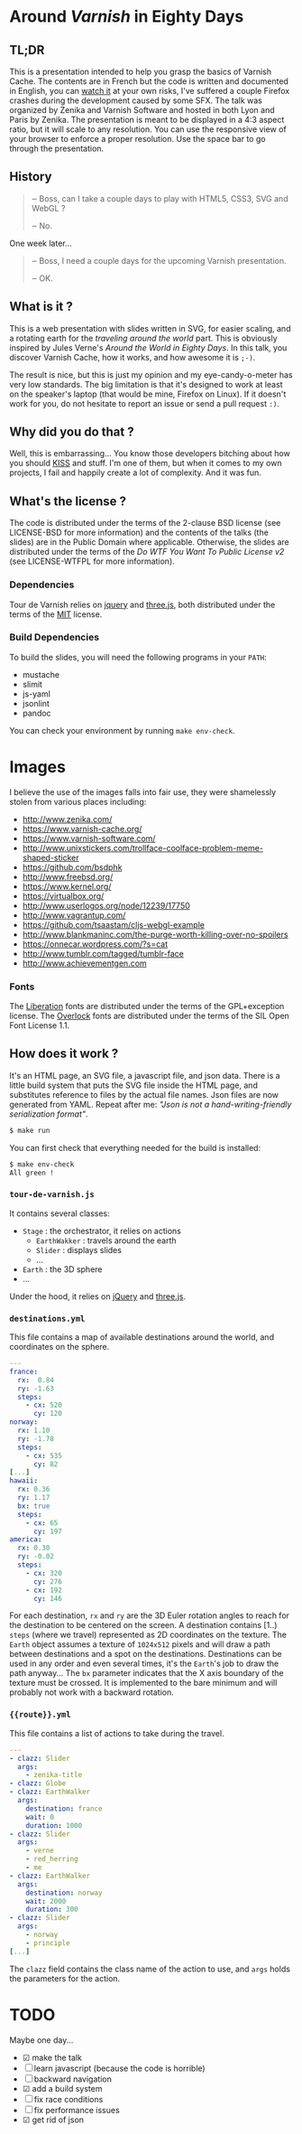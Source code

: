 # Around _Varnish_ in Eighty Days

## TL;DR

This is a presentation intended to help you grasp the basics of Varnish Cache.
The contents are in French but the code is written and documented in English,
you can [watch it](http://dridi.github.io/tour-de-varnish) at your own risks,
I've suffered a couple Firefox crashes during the development caused by some
SFX.  The talk was organized by Zenika and Varnish Software and hosted in both
Lyon and Paris by Zenika. The presentation is meant to be displayed in a 4:3
aspect ratio, but it will scale to any resolution. You can use the responsive
view of your browser to enforce a proper resolution. Use the space bar to go
through the presentation.

## History

> ‒ Boss, can I take a couple days to play with HTML5, CSS3, SVG and WebGL ?
>
> ‒ No.

One week later...

> ‒ Boss, I need a couple days for the upcoming Varnish presentation.
>
> ‒ OK.

## What is it ?

This is a web presentation with slides written in SVG, for easier scaling, and
a rotating earth for the _traveling around the world_ part. This is obviously
inspired by Jules Verne's _Around the World in Eighty Days_. In this talk, you
discover Varnish Cache, how it works, and how awesome it is `;-)`.

The result is nice, but this is just my opinion and my eye-candy-o-meter has
very low standards. The big limitation is that it's designed to work at least
on the speaker's laptop (that would be mine, Firefox on Linux). If it doesn't
work for you, do not hesitate to report an issue or send a pull request `:)`.

## Why did you do that ?

Well, this is embarrassing... You know those developers bitching about how you
should [KISS](https://fr.wikipedia.org/wiki/Keep_it_Simple,_Stupid) and stuff.
I'm one of them, but when it comes to my own projects, I fail and happily
create a lot of complexity. And it was fun.

## What's the license ?

The code is distributed under the terms of the 2-clause BSD license (see
LICENSE-BSD for more information) and the contents of the talks (the slides)
are in the Public Domain where applicable. Otherwise, the slides are
distributed under the terms of the _Do WTF You Want To Public License v2_ (see
LICENSE-WTFPL for more information).

### Dependencies

Tour de Varnish relies on [jquery](http://jquery.com/) and
[three.js](http://threejs.org/), both distributed under the terms of the
[MIT](http://www.opensource.org/licenses/MIT) license.

### Build Dependencies

To build the slides, you will need the following programs in your `PATH`:
- mustache
- slimit
- js-yaml
- jsonlint
- pandoc

You can check your environment by running `make env-check`.

# Images

I believe the use of the images falls into fair use, they were
shamelessly stolen from various places including:

* http://www.zenika.com/
* https://www.varnish-cache.org/
* https://www.varnish-software.com/
* http://www.unixstickers.com/trollface-coolface-problem-meme-shaped-sticker
* https://github.com/bsdphk
* http://www.freebsd.org/
* https://www.kernel.org/
* https://virtualbox.org/
* http://www.userlogos.org/node/12239/17750
* http://www.vagrantup.com/
* https://github.com/tsaastam/cljs-webgl-example
* http://www.blankmaninc.com/the-purge-worth-killing-over-no-spoilers
* https://onnecar.wordpress.com/?s=cat
* http://www.tumblr.com/tagged/tumblr-face
* http://www.achievementgen.com

### Fonts

The [Liberation](https://www.redhat.com/promo/fonts/) fonts are distributed
under the terms of the GPL+exception license. The
[Overlock](http://www.fontsquirrel.com/license/overlock) fonts are distributed
under the terms of the SIL Open Font License 1.1.

## How does it work ?

It's an HTML page, an SVG file, a javascript file, and json data. There is a
little build system that puts the SVG file inside the HTML page, and
substitutes reference to files by the actual file names. Json files are now
generated from YAML. Repeat after me: _"Json is not a hand-writing-friendly
serialization format"_.

```bash
$ make run
```

You can first check that everything needed for the build is installed:

```bash
$ make env-check
All green !
```

### `tour-de-varnish.js`

It contains several classes:
* `Stage` : the orchestrator, it relies on actions
  * `EarthWakker` : travels around the earth
  * `Slider` : displays slides
  * ...
* `Earth` : the 3D sphere
* ...

Under the hood, it relies on [jQuery](http://jquery.com/) and
[three.js](http://threejs.org/).

### `destinations.yml`

This file contains a map of available destinations around the world, and
coordinates on the sphere.

```yaml
---
france:
  rx:  0.84
  ry: -1.63
  steps:
    - cx: 520
      cy: 120
norway:
  rx: 1.10
  ry: -1.78
  steps:
    - cx: 535
      cy: 82
[...]
hawaii:
  rx: 0.36
  ry: 1.17
  bx: true
  steps:
    - cx: 65
      cy: 197
america:
  rx: 0.30
  ry: -0.02
  steps:
    - cx: 320
      cy: 276
    - cx: 192
      cy: 146
```

For each destination, `rx` and `ry` are the 3D Euler rotation angles to reach
for the destination to be centered on the screen. A destination contains [1..)
`steps` (where we travel) represented as 2D coordinates on the texture. The
`Earth` object assumes a texture of `1024x512` pixels and will draw a path
between destinations and a spot on the destinations. Destinations can be used
in any order and even several times, it's the `Earth`'s job to draw the path
anyway...  The `bx` parameter indicates that the X axis boundary of the texture
must be crossed. It is implemented to the bare minimum and will probably not
work with a backward rotation.

### `{{route}}.yml`

This file contains a list of actions to take during the travel.

```yaml
---
- clazz: Slider
  args:
    - zenika-title
- clazz: Globe
- clazz: EarthWalker
  args:
    destination: france
    wait: 0
    duration: 1000
- clazz: Slider
  args:
    - verne
    - red_herring
    - me
- clazz: EarthWalker
  args:
    destination: norway
    wait: 2000
    duration: 300
- clazz: Slider
  args:
    - norway
    - principle
[...]
```

The `clazz` field contains the class name of the action to use, and `args`
holds the parameters for the action.

# TODO

Maybe one day...

- ☑ make the talk
- ☐ learn javascript (because the code is horrible)
- ☐ backward navigation
- ☑ add a build system
- ☐ fix race conditions
- ☐ fix performance issues
- ☑ get rid of json

